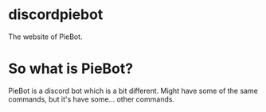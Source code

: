 # discordpiebot
The website of PieBot.
# So what is PieBot?
PieBot is a discord bot which is a bit different. Might have some of the same commands, but it's have some... other commands.
